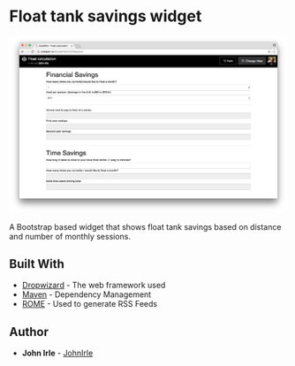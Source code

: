 # Float tank savings widget

![Screenshot](/financial.png)

A Bootstrap based widget that shows float tank savings based on distance and number of monthly sessions.

## Built With

* [Dropwizard](http://www.dropwizard.io/1.0.2/docs/) - The web framework used
* [Maven](https://maven.apache.org/) - Dependency Management
* [ROME](https://rometools.github.io/rome/) - Used to generate RSS Feeds

## Author

* **John Irle** - [JohnIrle](https://github.com/JohnIrle)